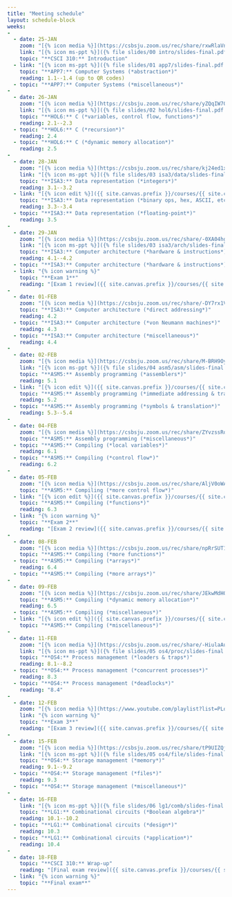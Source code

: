 ```yaml
---
title: "Meeting schedule"
layout: schedule-block
weeks:
-
  - date: 25-JAN
    zoom: "[{% icon media %}](https://csbsju.zoom.us/rec/share/rxwRlaVnFKw580sO44bVqnHSMdXVbeoYedvZ070kIrxrfKnwiFIs2Sce_iE6iAo.Hs9w3lsvTrhUjk1A)"
    link: "[{% icon ms-ppt %}]({% file slides/00 intro/slides-final.pdf %})"
    topic: "**CSCI 310:** Introduction"
  - link: "[{% icon ms-ppt %}]({% file slides/01 app7/slides-final.pdf %})"
    topic: "**APP7:** Computer Systems (*abstraction*)"
    reading: 1.1--1.4 (up to QR codes)
  - topic: "**APP7:** Computer Systems (*miscellaneous*)"
-
  - date: 26-JAN
    zoom: "[{% icon media %}](https://csbsju.zoom.us/rec/share/yZQqIW7OINYq5d65uEjKvtEQxeS5Jl7t2Gg7ju_2XSkO6ApiBvX0QUdYmQdcSw2M.Oh_oH0KVb4V8Dk-0)"
    link: "[{% icon ms-ppt %}]({% file slides/02 hol6/slides-final.pdf %})"
    topic: "**HOL6:** C (*variables, control flow, functions*)"
    reading: 2.1--2.3
  - topic: "**HOL6:** C (*recursion*)"
    reading: 2.4
  - topic: "**HOL6:** C (*dynamic memory allocation*)"
    reading: 2.5
-
  - date: 28-JAN
    zoom: "[{% icon media %}](https://csbsju.zoom.us/rec/share/kj24ed1xGHoine7hk2jt6wFk2I7ihCzyIMbiCL5go_Jf0FdE25tcqbqL7ueaBBkb.XK_ROqHq371f1XPh)"
    link: "[{% icon ms-ppt %}]({% file slides/03 isa3/data/slides-final.pdf %})"
    topic: "**ISA3:** Data representation (*integers*)"
    reading: 3.1--3.2
  - link: "[{% icon edit %}]({{ site.canvas.prefix }}/courses/{{ site.canvas.course }}/assignments/{% assignment Assignment 1 %})"
    topic: "**ISA3:** Data representation (*binary ops, hex, ASCII, etc.*)"
    reading: 3.3--3.4
  - topic: "**ISA3:** Data representation (*floating-point*)"
    reading: 3.5
-
  - date: 29-JAN
    zoom: "[{% icon media %}](https://csbsju.zoom.us/rec/share/-0XA04hguS4oxP_QN68ZLpgxo_V2DyC09dINsLlmjXEArS2T_U3FtWAiztmwrWR2.ePv7XzFtUmdEjThn)"
    link: "[{% icon ms-ppt %}]({% file slides/03 isa3/arch/slides-final.pdf %}) [{% icon edit %}]({{ site.canvas.prefix }}/courses/{{ site.canvas.course }}/assignments/{% assignment Assignment 2 %})"
    topic: "**ISA3:** Computer architecture (*hardware & instructions*)"
    reading: 4.1--4.2
  - topic: "**ISA3:** Computer architecture (*hardware & instructions*)"
  - link: "{% icon warning %}"
    topic: "**Exam 1**"
    reading: "[Exam 1 review]({{ site.canvas.prefix }}/courses/{{ site.canvas.course }}/assignments/{% assignment Exam 1 %})"
-
  - date: 01-FEB
    zoom: "[{% icon media %}](https://csbsju.zoom.us/rec/share/-DY7rx1Vev6IPLAFcLKqtwpbWkC_uLKK4HgXsYwzS1ZvTWLRuqUVCcFlIFcfNQQ.WNixu6JlFqmppiK_)"
    topic: "**ISA3:** Computer architecture (*direct addressing*)"
    reading: 4.2
  - topic: "**ISA3:** Computer architecture (*von Neumann machines*)"
    reading: 4.3
  - topic: "**ISA3:** Computer architecture (*miscellaneous*)"
    reading: 4.4
-
  - date: 02-FEB
    zoom: "[{% icon media %}](https://csbsju.zoom.us/rec/share/M-BRH9Oy745plideiXN7WnncYTW3OTjjcsjExCDn-XZz06MikK9aOi3PCtZzJark.9tvlr1mQ98Ms_0JP)"
    link: "[{% icon ms-ppt %}]({% file slides/04 asm5/asm/slides-final.pdf %})"
    topic: "**ASM5:** Assembly programming (*assemblers*)"
    reading: 5.1
  - link: "[{% icon edit %}]({{ site.canvas.prefix }}/courses/{{ site.canvas.course }}/assignments/{% assignment Assignment 3 %})"
    topic: "**ASM5:** Assembly programming (*immediate addressing & traps*)"
    reading: 5.2
  - topic: "**ASM5:** Assembly programming (*symbols & translation*)"
    reading: 5.3--5.4
-
  - date: 04-FEB
    zoom: "[{% icon media %}](https://csbsju.zoom.us/rec/share/ZYvzssRokLIpjs2XFOHFwhJMMbVO311cmqOpiV3Wne2xEGZEA-W0LOqe9iD7h4_p.jDRQtfQLEqcce8c-)"
    topic: "**ASM5:** Assembly programming (*miscellaneous*)"
  - topic: "**ASM5:** Compiling (*local variables*)"
    reading: 6.1
  - topic: "**ASM5:** Compiling (*control flow*)"
    reading: 6.2
-
  - date: 05-FEB
    zoom: "[{% icon media %}](https://csbsju.zoom.us/rec/share/AljV0oWANCikhUp3fMEpa1zpgBycSR1WRCOiLwJisiyULNN7etYZ1Sdz_-XOv9j3.1kfpIkmIb0SGj9Mk)"
    topic: "**ASM5:** Compiling (*more control flow*)"
  - link: "[{% icon edit %}]({{ site.canvas.prefix }}/courses/{{ site.canvas.course }}/assignments/{% assignment Assignment 4 %})"
    topic: "**ASM5:** Compiling (*functions*)"
    reading: 6.3
  - link: "{% icon warning %}"
    topic: "**Exam 2**"
    reading: "[Exam 2 review]({{ site.canvas.prefix }}/courses/{{ site.canvas.course }}/assignments/{% assignment Exam 2 %})"
-
  - date: 08-FEB
    zoom: "[{% icon media %}](https://csbsju.zoom.us/rec/share/npRrSUT1vPpcX7CjyPC-U0HU9_dAG-P0y-HfMOAgXq6lVDuQMTF1yFqd_7pNzkLe.0AL4AKaSq1_L-JOx)"
    topic: "**ASM5:** Compiling (*more functions*)"
  - topic: "**ASM5:** Compiling (*arrays*)"
    reading: 6.4
  - topic: "**ASM5:** Compiling (*more arrays*)"
-
  - date: 09-FEB
    zoom: "[{% icon media %}](https://csbsju.zoom.us/rec/share/JEkwMdHQA8FGB21vknxoxS7uf1i8qLttZagic9e3JVYhV-2AhJJn2u_hPHw_mjpT.dusMDpV3rL0gcNph)"
    topic: "**ASM5:** Compiling (*dynamic memory allocation*)"
    reading: 6.5
  - topic: "**ASM5:** Compiling (*miscellaneous*)"
  - link: "[{% icon edit %}]({{ site.canvas.prefix }}/courses/{{ site.canvas.course }}/assignments/{% assignment Assignment 5 %})"
    topic: "**ASM5:** Compiling (*miscellaneous*)"
-
  - date: 11-FEB
    zoom: "[{% icon media %}](https://csbsju.zoom.us/rec/share/-HiulaAu2X5NQSs2-K97cbxrrd2QH51G1OOd1P_5lyBl6uKm5zfKgdT7mzNiTLYx.LVzUY4yj1HYR2IYn)"
    link: "[{% icon ms-ppt %}]({% file slides/05 os4/proc/slides-final.pdf %}) [{% icon edit %}]({{ site.canvas.prefix }}/courses/{{ site.canvas.course }}/assignments/{% assignment Assignment 6 %})"
    topic: "**OS4:** Process management (*loaders & traps*)"
    reading: 8.1--8.2
  - topic: "**OS4:** Process management (*concurrent processes*)"
    reading: 8.3
  - topic: "**OS4:** Process management (*deadlocks*)"
    reading: "8.4"
-
  - date: 12-FEB
    zoom: "[{% icon media %}](https://www.youtube.com/playlist?list=PLowKtXNTBypFbtuVMUVXNR0z1mu7dp7eH)"
    link: "{% icon warning %}"
    topic: "**Exam 3**"
    reading: "[Exam 3 review]({{ site.canvas.prefix }}/courses/{{ site.canvas.course }}/assignments/{% assignment Exam 3 %})"
-
  - date: 15-FEB
    zoom: "[{% icon media %}](https://csbsju.zoom.us/rec/share/tP9UIZQjRd4WyjGFNHElfE-MKA4yWGG3LB9sexE2q9gcr_dLDRIbSgpqQgmTzaqW.47baTwkydLQKW6b6)"
    link: "[{% icon ms-ppt %}]({% file slides/05 os4/file/slides-final.pdf %}) [{% icon edit %}]({{ site.canvas.prefix }}/courses/{{ site.canvas.course }}/assignments/{% assignment Assignment 7 %})"
    topic: "**OS4:** Storage management (*memory*)"
    reading: 9.1--9.2
  - topic: "**OS4:** Storage management (*files*)"
    reading: 9.3
  - topic: "**OS4:** Storage management (*miscellaneous*)"
-
  - date: 16-FEB
    link: "[{% icon ms-ppt %}]({% file slides/06 lg1/comb/slides-final.pdf %})"
    topic: "**LG1:** Combinational circuits (*Boolean algebra*)"
    reading: 10.1--10.2
  - topic: "**LG1:** Combinational circuits (*design*)"
    reading: 10.3
  - topic: "**LG1:** Combinational circuits (*application*)"
    reading: 10.4
-
  - date: 18-FEB
    topic: "**CSCI 310:** Wrap-up"
    reading: "[Final exam review]({{ site.canvas.prefix }}/courses/{{ site.canvas.course }}/assignments/{% assignment Final exam %})"
  - link: "{% icon warning %}"
    topic: "**Final exam**"
---
```

